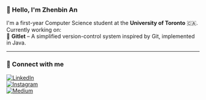 ### 👋 Hello, I'm Zhenbin An

I'm a first-year Computer Science student at the **University of Toronto** 🇨🇦.  
Currently working on:  
📁 **Gitlet** – A simplified version-control system inspired by Git, implemented in Java.

---
### 🔗 Connect with me

[![LinkedIn](https://img.shields.io/badge/LinkedIn-0A66C2?style=for-the-badge&logo=linkedin&logoColor=white)](https://www.linkedin.com/in/zhenbin-an-727810370/?locale=en_US)  
[![Instagram](https://img.shields.io/badge/Instagram-E4405F?style=for-the-badge&logo=instagram&logoColor=white)](https://www.instagram.com/zanderan6151?igsh=MWh2NjMwYjlyajhsMQ%3D%3D&utm_source=qr)  
[![Medium](https://img.shields.io/badge/Medium-000000?style=for-the-badge&logo=medium&logoColor=white)](https://medium.com/@anzhenbin123)
